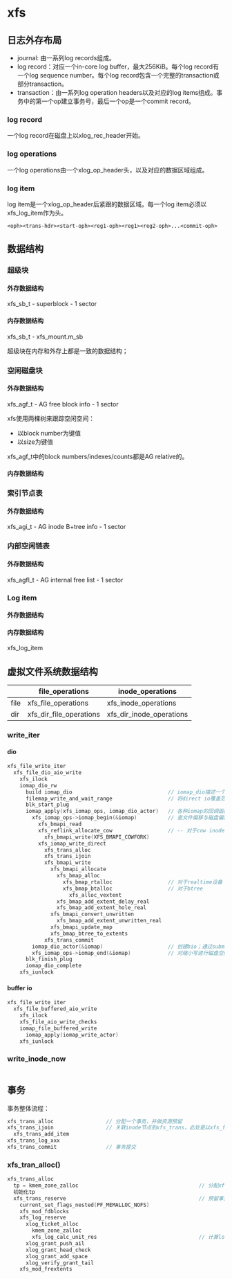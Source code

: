 # xfs

## 日志外存布局

- journal: 由一系列log records组成。
- log record：对应一个in-core log buffer，最大256KiB。每个log record有一个log sequence number。每个log record包含一个完整的transaction或部分transaction。
- transaction：由一系列log operation headers以及对应的log items组成。事务中的第一个op建立事务号，最后一个op是一个commit record。

### log record

一个log record在磁盘上以xlog_rec_header开始。

### log operations

一个log operations由一个xlog_op_header头，以及对应的数据区域组成。

### log item

log item是一个xlog_op_header后紧跟的数据区域。每一个log item必须以xfs_log_item作为头。

```
<oph><trans-hdr><start-oph><reg1-oph><reg1><reg2-oph>...<commit-oph>
```

## 数据结构

### 超级块

#### 外存数据结构

xfs_sb_t - superblock - 1 sector

#### 内存数据结构

xfs_sb_t - xfs_mount.m_sb

超级块在内存和外存上都是一致的数据结构；

### 空闲磁盘块

#### 外存数据结构

xfs_agf_t - AG free block info - 1 sector

xfs使用两棵树来跟踪空闲空间：

- 以block number为键值
- 以size为键值

xfs_agf_t中的block numbers/indexes/counts都是AG relative的。

#### 内存数据结构

### 索引节点表

#### 外存数据结构

xfs_agi_t - AG inode B+tree info - 1 sector

### 内部空闲链表

#### 外存数据结构

xfs_agfl_t - AG internal free list - 1 sector

### Log item

#### 外存数据结构

#### 内存数据结构

xfs_log_item

## 虚拟文件系统数据结构

|      | file_operations         | inode_operations         |
| ---- | ----------------------- | ------------------------ |
| file | xfs_file_operations     | xfs_inode_operations     |
| dir  | xfs_dir_file_operations | xfs_dir_inode_operations |

### write_iter

#### dio

```c
xfs_file_write_iter
  xfs_file_dio_aio_write
    xfs_ilock
    iomap_dio_rw
      build iomap_dio                               // iomap_dio描述一个direct io的整体信息
      filemap_write_and_wait_range                  // 将direct io覆盖范围内的page cache先全部写到磁盘上去
      blk_start_plug
      iomap_apply(xfs_iomap_ops, iomap_dio_actor)   // 各种iomap的回调函数
        xfs_iomap_ops->iomap_begin(&iomap)          // 查文件偏移与磁盘偏移的映射；对扩大写保留磁盘空间；对应xfs_file_iomap_begin()
          xfs_bmapi_read
          xfs_reflink_allocate_cow                  // -- 对于cow inode，分配cow fork中的空间
            xfs_bmapi_write(XFS_BMAPI_COWFORK)
          xfs_iomap_write_direct
            xfs_trans_alloc
            xfs_trans_ijoin
            xfs_bmapi_write
              xfs_bmapi_allocate
                xfs_bmap_alloc
                  xfs_bmap_rtalloc                  // 对于realtime设备
                  xfs_bmap_btalloc                  // 对于btree
                    xfs_alloc_vextent
                xfs_bmap_add_extent_delay_real
                xfs_bmap_add_extent_hole_real
              xfs_bmapi_convert_unwritten
                xfs_bmap_add_extent_unwritten_real
              xfs_bmapi_update_map
              xfs_bmap_btree_to_extents
            xfs_trans_commit
        iomap_dio_actor(&iomap)                     // 创建bio；通过submit_bio()提交数据到块层
        xfs_iomap_ops->iomap_end(&iomap)            // 对缩小写进行磁盘空间清理
      blk_finish_plug
      iomap_dio_complete
    xfs_iunlock
```

#### buffer io

```c
xfs_file_write_iter
  xfs_file_buffered_aio_write
    xfs_ilock
    xfs_file_aio_write_checks
    iomap_file_buffered_write
      iomap_apply(iomap_write_actor)
    xfs_iunlock
```

### write_inode_now

```c

```

## 事务

事务整体流程：

```c
xfs_trans_alloc                 // 分配一个事务，并做资源预留
xfs_trans_ijoin                 // 关联inode节点到xfs_trans，此处是以xfs_fs_dirty_inode()为例
  xfs_trans_add_item
xfs_trans_log_xxx
xfs_trans_commit                // 事务提交
```

### xfs_tran_alloc()

```c
xfs_trans_alloc
  tp = kmem_zone_zalloc                                       // 分配xfs_trans结构体，内部清零
  初始化tp
  xfs_trans_reserve                                           // 预留事务所需空间
    current_set_flags_nested(PF_MEMALLOC_NOFS)
    xfs_mod_fdblocks
    xfs_log_reserve
      xlog_ticket_alloc
        kmem_zone_zalloc
        xfs_log_calc_unit_res                                 // 计算log要保留的字节
      xlog_grant_push_ail
      xlog_grant_head_check
      xlog_grant_add_space
      xlog_verify_grant_tail
    xfs_mod_frextents
```